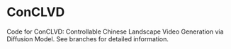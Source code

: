 # ConCLVD
 Code for ConCLVD: Controllable Chinese Landscape Video Generation via Diffusion Model.
 See branches for detailed information.
